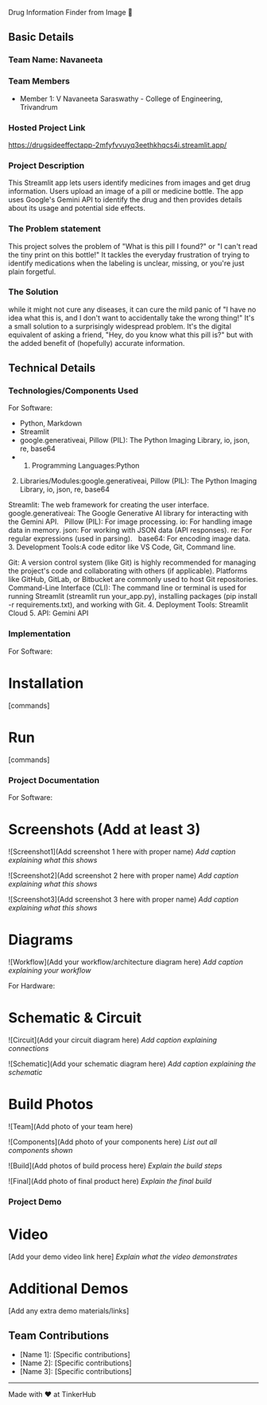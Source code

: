 Drug Information Finder from Image 🎯


## Basic Details
### Team Name: Navaneeta


### Team Members
- Member 1: V Navaneeta Saraswathy - College of Engineering, Trivandrum


### Hosted Project Link
https://drugsideeffectapp-2mfyfvvuyq3eethkhqcs4i.streamlit.app/

### Project Description
This Streamlit app lets users identify medicines from images and get drug information.  Users upload an image of a pill or medicine bottle. The app uses Google's Gemini API to identify the drug and then provides details about its usage and potential side effects. 

### The Problem statement
This project solves the problem of "What is this pill I found?" or "I can't read the tiny print on this bottle!"  It tackles the everyday frustration of trying to identify medications when the labeling is unclear, missing, or you're just plain forgetful.

### The Solution
while it might not cure any diseases, it can cure the mild panic of "I have no idea what this is, and I don't want to accidentally take the wrong thing!"  It's a small solution to a surprisingly widespread problem.  It's the digital equivalent of asking a friend, "Hey, do you know what this pill is?" but with the added benefit of (hopefully) accurate information.

## Technical Details
### Technologies/Components Used
For Software:
- Python, Markdown
- Streamlit 
- google.generativeai, Pillow (PIL): The Python Imaging Library, io, json, re, base64
- 1. Programming Languages:Python
2. Libraries/Modules:google.generativeai, Pillow (PIL): The Python Imaging Library, io, json, re, base64

Streamlit: The web framework for creating the user interface.   
google.generativeai: The Google Generative AI library for interacting with the Gemini API.   
Pillow (PIL): For image processing.
io: For handling image data in memory.
json: For working with JSON data (API responses).
re: For regular expressions (used in parsing).   
base64: For encoding image data.   
3. Development Tools:A code editor like VS Code, Git, Command line.

 
Git: A version control system (like Git) is highly recommended for managing the project's code and collaborating with others (if applicable). Platforms like GitHub, GitLab, or Bitbucket are commonly used to host Git repositories.
Command-Line Interface (CLI): The command line or terminal is used for running Streamlit (streamlit run your_app.py), installing packages (pip install -r requirements.txt), and working with Git.
4. Deployment Tools: Streamlit Cloud
5. API: Gemini API


### Implementation
For Software:
# Installation
[commands]

# Run
[commands]

### Project Documentation
For Software:

# Screenshots (Add at least 3)
![Screenshot1](Add screenshot 1 here with proper name)
*Add caption explaining what this shows*

![Screenshot2](Add screenshot 2 here with proper name)
*Add caption explaining what this shows*

![Screenshot3](Add screenshot 3 here with proper name)
*Add caption explaining what this shows*

# Diagrams
![Workflow](Add your workflow/architecture diagram here)
*Add caption explaining your workflow*

For Hardware:

# Schematic & Circuit
![Circuit](Add your circuit diagram here)
*Add caption explaining connections*

![Schematic](Add your schematic diagram here)
*Add caption explaining the schematic*

# Build Photos
![Team](Add photo of your team here)


![Components](Add photo of your components here)
*List out all components shown*

![Build](Add photos of build process here)
*Explain the build steps*

![Final](Add photo of final product here)
*Explain the final build*

### Project Demo
# Video
[Add your demo video link here]
*Explain what the video demonstrates*

# Additional Demos
[Add any extra demo materials/links]

## Team Contributions
- [Name 1]: [Specific contributions]
- [Name 2]: [Specific contributions]
- [Name 3]: [Specific contributions]

---
Made with ❤️ at TinkerHub
